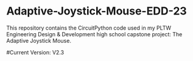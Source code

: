 # Adaptive-Joystick-Mouse-EDD-23
This repository contains the CircuitPython code used in my PLTW Engineering Design &amp; Development high school capstone project: The Adaptive Joystick Mouse.

#Current Version: V2.3
